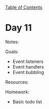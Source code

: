 [Table of Contents](/README.md)

# Day 11

Notes:

Goals:
* Event listeners
* Event handlers
* Event bubbling


Resources:


Homework:
* Basic todo list